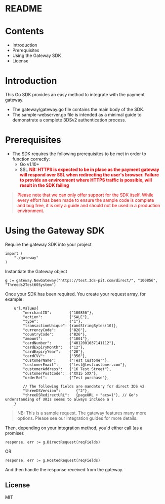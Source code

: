 # README

# Contents
- Introduction
- Prerequisites
- Using the Gateway SDK
- License

# Introduction
This Go SDK provides an easy method to integrate with the payment gateway.
 - The gateway/gateway.go file contains the main body of the SDK.
 - The sample-webserver.go file is intended as a minimal guide to demonstrate a complete 3DSv2 authentication process.

# Prerequisites
- The SDK requires the following prerequisites to be met in order to function correctly:
    - Go v1.10+
    - SSL <span style="color: red">**NB: HTTPS is expected to be in place as the payment gateway will respond over SSL when redirecting the user's browser. Failure to provide an environment where HTTPS traffic is possible, will result in the SDK failing**</span>

> <span style="color: red">Please note that we can only offer support for the SDK itself. While every effort has been made to ensure the sample code is complete and bug free, it is only a guide and should not be used in a production environment.</span>

# Using the Gateway SDK

Require the gateway SDK into your project

```
import (
	"./gateway"
)
```

Instantiate the Gateway object

```
g := gateway.NewGateway("https://test.3ds-pit.com/direct/", "100856", "Threeds2Test60System")
```

Once your SDK has been required. You create your request array, for example:

```
	url.Values{
		"merchantID":        {"100856"},
		"action":            {"SALE"},
		"type":              {"1"},
		"transactionUnique": {randStringBytes(10)},
		"currencyCode":      {"826"},
		"countryCode":       {"826"},
		"amount":            {"1001"},
		"cardNumber":        {"4012001037141112"},
		"cardExpiryMonth":   {"12"},
		"cardExpiryYear":    {"20"},
		"cardCVV":           {"356"},
		"customerName":      {"Test Customer"},
		"customerEmail":     {"test@testcustomer.com"},
		"customerAddress":   {"16 Test Street"},
		"customerPostCode":  {"XX15 5XX"},
		"orderRef":          {"Test purchase"},

		// The following fields are mandatory for direct 3DS v2
		"threeDSVersion":       {"2"},
		"threeDSRedirectURL":   {pageURL + "acs=1"}, // Go's understanding of URIs seems to always include a ?
	}

```
> NB: This is a sample request. The gateway features many more options. Please see our integration guides for more details.

Then, depending on your integration method, you'd either call (as a promise):

```
response, err := g.DirectRequest(reqFields)
```

OR

```
response, err := g.HostedRequest(reqFields)
```

And then handle the response received from the gateway.

License
----
MIT
